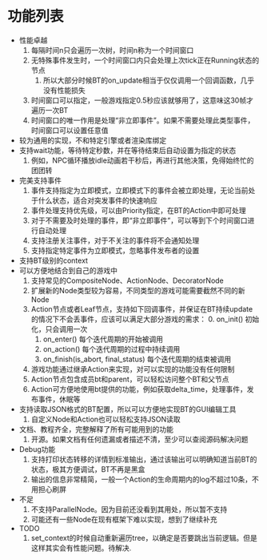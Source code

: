 功能列表
=======

* 性能卓越
    1. 每隔时间n只会遍历一次树，时间n称为一个时间窗口
    2. 无特殊事件发生时，一个时间窗口内只会处理上次tick正在Running状态的节点
        1. 所以大部分时候BT的on_update相当于仅仅调用一个回调函数，几乎没有性能损失
    3. 时间窗口可以指定，一般游戏指定0.5秒应该就够用了，这意味这30帧才遍历一次BT
    4. 时间窗口的唯一作用是处理“非立即事件”。如果不需要处理此类型事件，时间窗口可以设置任意值
* 较为通用的实现，不和特定引擎或者渲染库绑定
* 支持wait功能，等待特定秒数，并在等待结束后自动设置为指定的状态
    1. 例如，NPC循环播放idle动画若干秒后，再进行其他决策，免得始终忙的团团转
* 完美支持事件
    1. 事件支持指定为立即模式，立即模式下的事件会被立即处理，无论当前处于什么状态，适合对突发事件的快速响应
    2. 事件处理支持优先级，可以由Priority指定，在BT的Action中即可处理
    3. 对于不需要及时处理的事件，即“非立即事件”，可以等到下个时间窗口进行自动处理
    4. 支持注册关注事件，对于不关注的事件将不会通知处理
    5. 支持指定特定事件为立即模式，忽略事件发布者的设置
* 支持BT级别的context
* 可以方便地结合到自己的游戏中
    1. 支持常见的CompositeNode、ActionNode、DecoratorNode
    2. 扩展新的Node类型较为容易，不同类型的游戏可能需要截然不同的新Node
    3. Action节点或者Leaf节点，支持如下回调事件，并保证在BT持续update的情况下不会丢事件，应该可以满足大部分游戏的需求：
        0. on_init()    初始化，只会调用一次
        1. on_enter()   每个迭代周期的开始被调用
        2. on_action()  每个迭代周期的过程中持续调用
        3. on_finish(is_abort, final_status)  每个迭代周期的结束被调用
    4. 游戏功能通过继承Action来实现，对可以实现的功能没有任何限制
    5. Action节点包含成员bt和parent，可以轻松访问整个BT和父节点
    6. Action可方便地使用bt提供的功能，例如获取delta_time，处理事件，发布事件，休眠等
* 支持读取JSON格式的BT配置，所以可以方便地实现BT的GUI编辑工具
    1. 自定义Node和Action也可以轻松支持JSON读取
* 文档、教程齐全，完整解释了所有可能用到的功能
    1. 开源。如果文档有任何遗漏或者描述不清，至少可以查阅源码解决问题
* Debug功能
    1. 支持打印状态转移的详情到标准输出，通过该输出可以明确知道当前BT的状态，极其方便调试，BT不再是黑盒
    2. 输出的信息非常精简，一般一个Action的生命周期内的log不超过10条，不用担心刷屏
* 不足
    1. 不支持ParallelNode。因为目前还没看到其用处，所以暂不支持
    2. 可能还有一些Node在现有框架下难以实现，想到了继续补充
* TODO
	1. set_context的时候自动重新遍历tree，以确定是否要跳出当前逻辑。但是这样其实会有性能问题。待解决.





